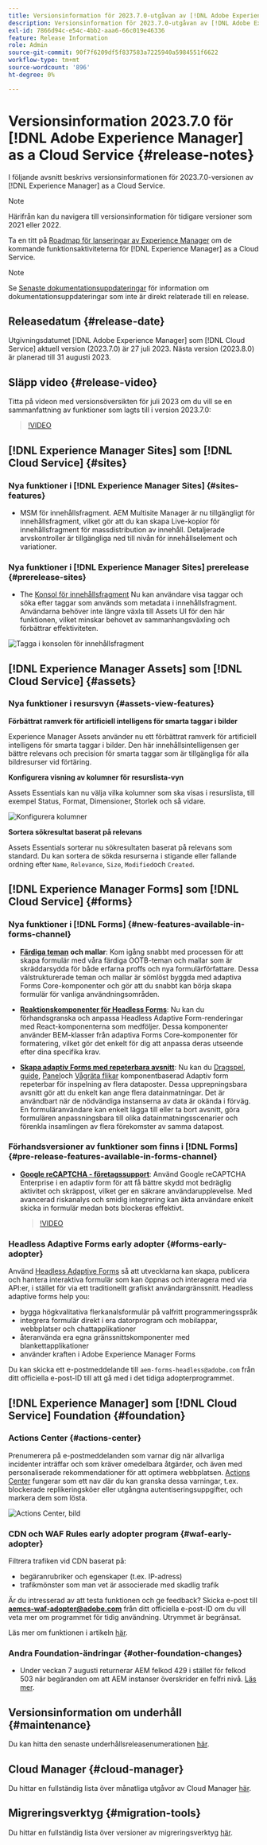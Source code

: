 ```yaml
---
title: Versionsinformation för 2023.7.0-utgåvan av [!DNL Adobe Experience Manager] as a Cloud Service.
description: Versionsinformation för 2023.7.0-utgåvan av [!DNL Adobe Experience Manager] as a Cloud Service.
exl-id: 7866d94c-e54c-4bb2-aaa6-66c019e46336
feature: Release Information
role: Admin
source-git-commit: 90f7f6209df5f837583a7225940a5984551f6622
workflow-type: tm+mt
source-wordcount: '896'
ht-degree: 0%

---
```


# Versionsinformation 2023.7.0 för [!DNL Adobe Experience Manager] as a Cloud Service {#release-notes}

I följande avsnitt beskrivs versionsinformationen för 2023.7.0-versionen av [!DNL Experience Manager] as a Cloud Service.

>[!NOTE]
>
>Härifrån kan du navigera till versionsinformation för tidigare versioner som 2021 eller 2022.
>
>Ta en titt på [Roadmap för lanseringar av Experience Manager](https://experienceleague.adobe.com/docs/experience-manager-release-information/aem-release-updates/update-releases-roadmap.html) om de kommande funktionsaktiviteterna för [!DNL Experience Manager] as a Cloud Service.

>[!NOTE]
>
>Se [Senaste dokumentationsuppdateringar](https://experienceleague.adobe.com/docs/experience-manager-release-information/aem-release-updates/doc-updates/documentation-updates.html) för information om dokumentationsuppdateringar som inte är direkt relaterade till en release.

## Releasedatum {#release-date}

Utgivningsdatumet [!DNL Adobe Experience Manager] som [!DNL Cloud Service] aktuell version (2023.7.0) är 27 juli 2023. Nästa version (2023.8.0) är planerad till 31 augusti 2023.

## Släpp video {#release-video}

Titta på videon med versionsöversikten för juli 2023 om du vill se en sammanfattning av funktioner som lagts till i version 2023.7.0:

>[!VIDEO](https://video.tv.adobe.com/v/3422016/?quality=12)

## [!DNL Experience Manager Sites] som [!DNL Cloud Service] {#sites}

### Nya funktioner i [!DNL Experience Manager Sites] {#sites-features}

* MSM för innehållsfragment. AEM Multisite Manager är nu tillgängligt för innehållsfragment, vilket gör att du kan skapa Live-kopior för innehållsfragment för massdistribution av innehåll. Detaljerade arvskontroller är tillgängliga ned till nivån för innehållselement och variationer.

### Nya funktioner i [!DNL Experience Manager Sites] prerelease {#prerelease-sites}

* The [Konsol för innehållsfragment](https://experienceleague.adobe.com/docs/experience-manager-cloud-service/content/sites/administering/content-fragments/content-fragments-console.html) Nu kan användare visa taggar och söka efter taggar som används som metadata i innehållsfragment. Användarna behöver inte längre växla till Assets UI för den här funktionen, vilket minskar behovet av sammanhangsväxling och förbättrar effektiviteten.

![Tagga i konsolen för innehållsfragment](/help/assets/content-fragments-console-tags.png)

## [!DNL Experience Manager Assets] som [!DNL Cloud Service] {#assets}

### Nya funktioner i resursvyn {#assets-view-features}

<!--

**Assign metadata form to a folder**

You can now assign metadata form to a specific folder within your Assets Essentials deployment. All assets in the folder, including assets in the sub-folders, then display properties defined in the assigned metadata form.

![assign metadata form to a folder](/help/release-notes/assets/assign-to-folder.png)

-->

**Förbättrat ramverk för artificiell intelligens för smarta taggar i bilder**

Experience Manager Assets använder nu ett förbättrat ramverk för artificiell intelligens för smarta taggar i bilder. Den här innehållsintelligensen ger bättre relevans och precision för smarta taggar som är tillgängliga för alla bildresurser vid förtäring.

**Konfigurera visning av kolumner för resurslista-vyn**

Assets Essentials kan nu välja vilka kolumner som ska visas i resurslista, till exempel Status, Format, Dimensioner, Storlek och så vidare.

![Konfigurera kolumner](/help/release-notes/assets/configure-columns.png)

**Sortera sökresultat baserat på relevans**

Assets Essentials sorterar nu sökresultaten baserat på relevans som standard. Du kan sortera de sökda resurserna i stigande eller fallande ordning efter `Name`, `Relevance`, `Size`, `Modified`och `Created`.


## [!DNL Experience Manager Forms] som [!DNL Cloud Service] {#forms}

### Nya funktioner i [!DNL Forms] {#new-features-available-in-forms-channel}

* [**Färdiga teman**](/help/forms/using-themes-in-core-components.md) **och mallar**: Kom igång snabbt med processen för att skapa formulär med våra färdiga OOTB-teman och mallar som är skräddarsydda för både erfarna proffs och nya formulärförfattare. Dessa välstrukturerade teman och mallar är sömlöst byggda med adaptiva Forms Core-komponenter och gör att du snabbt kan börja skapa formulär för vanliga användningsområden.

* **[Reaktionskomponenter för Headless Forms](https://github.com/adobe/aem-forms-headless-components/tree/main/packages/react-vanilla-components)**: Nu kan du förhandsgranska och anpassa Headless Adaptive Form-renderingar med React-komponenterna som medföljer. Dessa komponenter använder BEM-klasser från adaptiva Forms Core-komponenter för formatering, vilket gör det enkelt för dig att anpassa deras utseende efter dina specifika krav.

* [**Skapa adaptiv Forms med repeterbara avsnitt**](/help/forms/create-forms-repeatable-sections.md): Nu kan du [Dragspel](https://experienceleague.adobe.com/docs/experience-manager-core-components/using/adaptive-forms/adaptive-forms-components/accordion.html), [guide](https://experienceleague.adobe.com/docs/experience-manager-core-components/using/adaptive-forms/adaptive-forms-components/wizard.html), [Panel](https://experienceleague.adobe.com/docs/experience-manager-core-components/using/adaptive-forms/adaptive-forms-components/panel-container.html)och [Vågräta flikar](https://experienceleague.adobe.com/docs/experience-manager-core-components/using/adaptive-forms/adaptive-forms-components/horizontal-tabs.html) komponentbaserad Adaptiv form repeterbar för inspelning av flera dataposter.  Dessa upprepningsbara avsnitt gör att du enkelt kan ange flera datainmatningar. Det är användbart när de nödvändiga instanserna av data är okända i förväg. En formuläranvändare kan enkelt lägga till eller ta bort avsnitt, göra formulären anpassningsbara till olika datainmatningsscenarier och förenkla insamlingen av flera förekomster av samma datapost.


### Förhandsversioner av funktioner som finns i [!DNL Forms] {#pre-release-features-available-in-forms-channel}

* [**Google reCAPTCHA - företagssupport**](/help/forms/captcha-adaptive-forms.md): Använd Google reCAPTCHA Enterprise i en adaptiv form för att få bättre skydd mot bedräglig aktivitet och skräppost, vilket ger en säkrare användarupplevelse. Med avancerad riskanalys och smidig integrering kan äkta användare enkelt skicka in formulär medan bots blockeras effektivt.

  >[!VIDEO](https://video.tv.adobe.com/v/3422097/adaptive-forms-recaptcha-core-components-captcha/?quality=12&learn=on)

### Headless Adaptive Forms early adopter {#forms-early-adopter}

Använd [Headless Adaptive Forms](https://experienceleague.adobe.com/docs/experience-manager-headless-adaptive-forms/using/overview.html) så att utvecklarna kan skapa, publicera och hantera interaktiva formulär som kan öppnas och interagera med via API:er, i stället för via ett traditionellt grafiskt användargränssnitt. Headless adaptive forms help you:

* bygga högkvalitativa flerkanalsformulär på valfritt programmeringsspråk
* integrera formulär direkt i era datorprogram och mobilappar, webbplatser och chattapplikationer
* återanvända era egna gränssnittskomponenter med blankettapplikationer
* använder kraften i Adobe Experience Manager Forms

Du kan skicka ett e-postmeddelande till `aem-forms-headless@adobe.com` från ditt officiella e-post-ID till att gå med i det tidiga adopterprogrammet.

## [!DNL Experience Manager] som [!DNL Cloud Service] Foundation {#foundation}

### Actions Center {#actions-center}

Prenumerera på e-postmeddelanden som varnar dig när allvarliga incidenter inträffar och som kräver omedelbara åtgärder, och även med personaliserade rekommendationer för att optimera webbplatsen. [Actions Center](/help/operations/actions-center.md) fungerar som ett nav där du kan granska dessa varningar, t.ex. blockerade replikeringsköer eller utgångna autentiseringsuppgifter, och markera dem som lösta.

![Actions Center, bild](/help/assets/assets/actions-center.png)

### CDN och WAF Rules early adopter program {#waf-early-adopter}

Filtrera trafiken vid CDN baserat på:
* begäranrubriker och egenskaper (t.ex. IP-adress)
* trafikmönster som man vet är associerade med skadlig trafik

Är du intresserad av att testa funktionen och ge feedback? Skicka e-post till **aemcs-waf-adopter@adobe.com** från ditt officiella e-post-ID om du vill veta mer om programmet för tidig användning. Utrymmet är begränsat.

Läs mer om funktionen i artikeln [här](/help/security/traffic-filter-rules-including-waf.md).

### Andra Foundation-ändringar {#other-foundation-changes}

* Under veckan 7 augusti returnerar AEM felkod 429 i stället för felkod 503 när begäranden om att AEM instanser överskrider en felfri nivå. [Läs mer](/help/implementing/developing/introduction/development-guidelines.md).

## Versionsinformation om underhåll {#maintenance}

Du kan hitta den senaste underhållsreleasenumerationen [här](/help/release-notes/maintenance/latest.md).

## Cloud Manager {#cloud-manager}

Du hittar en fullständig lista över månatliga utgåvor av Cloud Manager [här](/help/implementing/cloud-manager/release-notes/current.md).

## Migreringsverktyg {#migration-tools}

Du hittar en fullständig lista över versioner av migreringsverktyg [här](/help/journey-migration/release-notes/release-notes-migration-tools-current.md).
